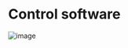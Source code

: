 Control software
====
![image](https://github.com/workbotJMJ/W/assets/141054617/09133933-d76b-4b30-980f-c5977613cbb8)

